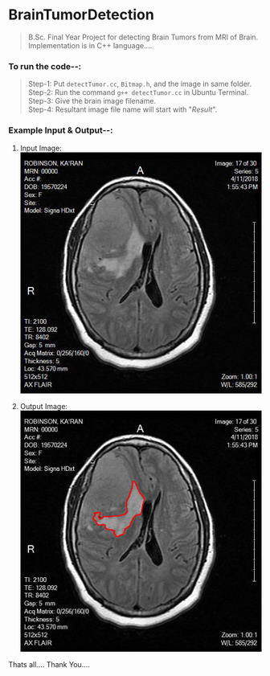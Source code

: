 # BrainTumorDetection
>B.Sc. Final Year Project for detecting Brain Tumors from MRI of Brain. Implementation is in C++ language....

### To run the code--:
> Step-1: Put `detectTumor.cc`, `Bitmap.h`, and the image in same folder.<br />
> Step-2: Run the command `g++ detectTumor.cc` in Ubuntu Terminal.<br />
> Step-3: Give the brain image filename.<br />
> Step-4: Resultant image file name will start with "_Result_".<br />


### Example Input & Output--:

1. Input Image:<br />
![Input Image](code/testCase.bmp)

2. Output Image:<br />
![Output Image](code/_Result_testCase.bmp)

Thats all.... Thank You....
